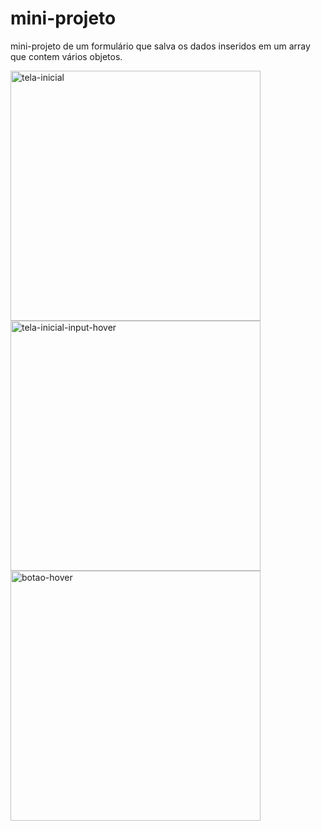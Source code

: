 # mini-projeto

mini-projeto de um formulário que salva os dados inseridos em um array que contem vários objetos.

<img src="https://github.com/lukebarbosa/mini-projeto/blob/main/img/tela%20inicial.png" alt="tela-inicial" height="400px">
<img src="https://github.com/lukebarbosa/mini-projeto/blob/main/img/tela%20inicial-input-hover.png" alt="tela-inicial-input-hover" height="400px">
<img src="https://github.com/lukebarbosa/mini-projeto/blob/main/img/hover-botao.png" alt="botao-hover" height="400px">


